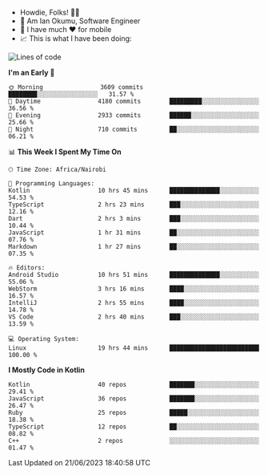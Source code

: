 
* Howdie, Folks! 👋🤓
* 🤪 Am Ian Okumu, Software Engineer
* 📱 I have much ❤️ for mobile
* 📈 This is what I have been doing:
  
<!-- <a href="https://otsembo.github.io/OtsemboPortfolio/" style="margin-right:.5%; margin-top=.5%;">
  <img align="center" src="https://github-readme-stats.vercel.app/api/top-langs/?username=otsembo&layout=compact" />
</a> -->

<!--START_SECTION:waka-->
![Lines of code](https://img.shields.io/badge/From%20Hello%20World%20I%27ve%20Written-8.5%20million%20lines%20of%20code-blue)

**I'm an Early 🐤** 

```text
🌞 Morning                3609 commits        ████████░░░░░░░░░░░░░░░░░   31.57 % 
🌆 Daytime                4180 commits        █████████░░░░░░░░░░░░░░░░   36.56 % 
🌃 Evening                2933 commits        ██████░░░░░░░░░░░░░░░░░░░   25.66 % 
🌙 Night                  710 commits         ██░░░░░░░░░░░░░░░░░░░░░░░   06.21 % 
```


📊 **This Week I Spent My Time On** 

```text
🕑︎ Time Zone: Africa/Nairobi

💬 Programming Languages: 
Kotlin                   10 hrs 45 mins      ██████████████░░░░░░░░░░░   54.53 % 
TypeScript               2 hrs 23 mins       ███░░░░░░░░░░░░░░░░░░░░░░   12.16 % 
Dart                     2 hrs 3 mins        ███░░░░░░░░░░░░░░░░░░░░░░   10.44 % 
JavaScript               1 hr 31 mins        ██░░░░░░░░░░░░░░░░░░░░░░░   07.76 % 
Markdown                 1 hr 27 mins        ██░░░░░░░░░░░░░░░░░░░░░░░   07.35 % 

🔥 Editors: 
Android Studio           10 hrs 51 mins      ██████████████░░░░░░░░░░░   55.06 % 
WebStorm                 3 hrs 16 mins       ████░░░░░░░░░░░░░░░░░░░░░   16.57 % 
IntelliJ                 2 hrs 55 mins       ████░░░░░░░░░░░░░░░░░░░░░   14.78 % 
VS Code                  2 hrs 40 mins       ███░░░░░░░░░░░░░░░░░░░░░░   13.59 % 

💻 Operating System: 
Linux                    19 hrs 44 mins      █████████████████████████   100.00 % 
```

**I Mostly Code in Kotlin** 

```text
Kotlin                   40 repos            ███████░░░░░░░░░░░░░░░░░░   29.41 % 
JavaScript               36 repos            ███████░░░░░░░░░░░░░░░░░░   26.47 % 
Ruby                     25 repos            █████░░░░░░░░░░░░░░░░░░░░   18.38 % 
TypeScript               12 repos            ██░░░░░░░░░░░░░░░░░░░░░░░   08.82 % 
C++                      2 repos             ░░░░░░░░░░░░░░░░░░░░░░░░░   01.47 % 
```




 Last Updated on 21/06/2023 18:40:58 UTC
<!--END_SECTION:waka-->

<br />
<br />
<br />
<br />
<br />
  
  </div>
<!---
otsembo/otsembo is a ✨ special ✨ repository because its `README.md` (this file) appears on your GitHub profile.
You can click the Preview link to take a look at your changes.
--->

